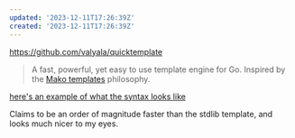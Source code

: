 ```yaml
---
updated: '2023-12-11T17:26:39Z'
created: '2023-12-11T17:26:39Z'
---
```

https://github.com/valyala/quicktemplate

> A fast, powerful, yet easy to use template engine for Go. Inspired by the [Mako templates](http://www.makotemplates.org/) philosophy.

[here's an example of what the syntax looks like](https://github.com/valyala/quicktemplate/blob/master/examples/basicserver/templates/basepage.qtpl)

Claims to be an order of magnitude faster than the stdlib template, and looks much nicer to my eyes.